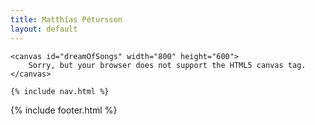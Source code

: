 ```yaml
---
title: Matthías Pétursson
layout: default
---
```


<main>

	<canvas id="dreamOfSongs" width="800" height="600">
        Sorry, but your browser does not support the HTML5 canvas tag.
    </canvas>

	{% include nav.html %}

</main>

{% include footer.html %}

<script src="js/ext/mainloop/mainloop.min.js" type="text/javascript"></script>

<script src="js/consts.js" type="text/javascript"></script>
<script src="js/util.js" type="text/javascript"></script>
<script src="js/global.js" type="text/javascript"></script>

<script src="js/ImageHandler.js" type="text/javascript"></script>

<script src="js/Sprite.js" type="text/javascript"></script>
<script src="js/Entity.js" type="text/javascript"></script>
<script src="js/Player.js" type="text/javascript"></script>

<script src="js/EntityManager.js" type="text/javascript"></script>

<script src="js/input.js" type="text/javascript"></script>
<script src="js/game.js" type="text/javascript"></script>